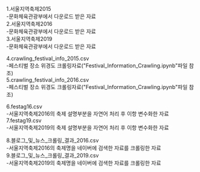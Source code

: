 1.서울지역축제2015  
-문화체육관광부에서 다운로드 받은 자료  
2.서울지역축제2016  
-문화체육관광부에서 다운로드 받은 자료  
3.서울지역축제2019  
-문화체육관광부에서 다운로드 받은 자료  


4.crawling_festival_info_2015.csv  
-페스티벌 장소 위경도 크롤링자료("Festival_Information_Crawling.ipynb"파일 참조)  
5.crawling_festival_info_2016.csv  
-페스티벌 장소 위경도 크롤링자료("Festival_Information_Crawling.ipynb"파일 참조)  


6.festag16.csv  
-서울지역축제2016의 축제 설명부분을 자연어 처리 후 이항 변수화한 자료  
7.festag19.csv  
-서울지역축제2019의 축제 설명부분을 자연어 처리 후 이항 변수화한 자료  


8.블로그_및_뉴스_크롤링_결과_2016.csv  
-서울지역축제2016의 축제명을 네이버에 검색한 자료를 크롤링한 자료  
9.블로그_및_뉴스_크롤링_결과_2019.csv  
-서울지역축제2019의 축제명을 네이버에 검색한 자료를 크롤링한 자료  
